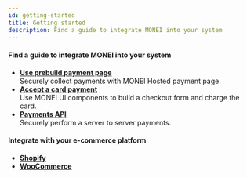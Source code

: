```yaml
---
id: getting-started
title: Getting started
description: Find a guide to integrate MONEI into your system
---
```


#### Find a guide to integrate MONEI into your system

- **[Use prebuild payment page](use-prebuild-payment-page.mdx)**  
  Securely collect payments with MONEI Hosted payment page.
- **[Accept a card payment](accept-card-payment.mdx)**  
  Use MONEI UI components to build a checkout form and charge the card.
- **[Payments API](payments-api.mdx)**  
  Securely perform a server to server payments.

#### Integrate with your e-commerce platform

- **[Shopify](shopify-integration.mdx)**
- **[WooCommerce](woocommerce-integration.mdx)**
